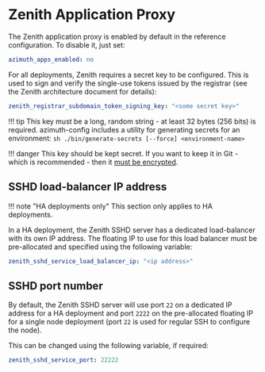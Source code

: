 # Zenith Application Proxy

The Zenith application proxy is enabled by default in the reference configuration. To disable
it, just set:

```yaml title="environments/my-site/inventory/group_vars/all/variables.yml"
azimuth_apps_enabled: no
```

For all deployments, Zenith requires a secret key to be configured. This is used to sign and
verify the single-use tokens issued by the registrar (see the Zenith architecture document
for details):

```yaml title="environments/my-site/inventory/group_vars/all/secrets.yml"
zenith_registrar_subdomain_token_signing_key: "<some secret key>"
```

<!-- prettier-ignore-start -->
!!! tip
    This key must be a long, random string - at least 32 bytes (256 bits) is required.
    azimuth-config includes a utility for generating secrets for an environment:
    ```sh
    ./bin/generate-secrets [--force] <environment-name>
    ```

!!! danger
    This key should be kept secret. If you want to keep it in Git - which is recommended - then it [must be encrypted](../repository/secrets.md).
<!-- prettier-ignore-end -->

## SSHD load-balancer IP address

<!-- prettier-ignore-start -->
!!! note "HA deployments only"
    This section only applies to HA deployments.
<!-- prettier-ignore-end -->

In a HA deployment, the Zenith SSHD server has a dedicated load-balancer with its own IP address.
The floating IP to use for this load balancer must be pre-allocated and specified using the
following variable:

```yaml title="environments/my-site/inventory/group_vars/all/variables.yml"
zenith_sshd_service_load_balancer_ip: "<ip address>"
```

## SSHD port number

By default, the Zenith SSHD server will use port `22` on a dedicated IP address for a HA
deployment and port `2222` on the pre-allocated floating IP for a single node deployment
(port `22` is used for regular SSH to configure the node).

This can be changed using the following variable, if required:

```yaml title="environments/my-site/inventory/group_vars/all/variables.yml"
zenith_sshd_service_port: 22222
```
